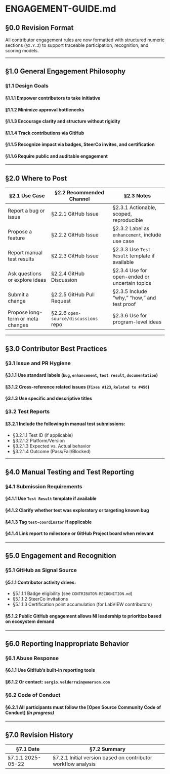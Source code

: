 # ENGAGEMENT-GUIDE.md

## §0.0 Revision Format

All contributor engagement rules are now formatted with structured numeric sections (`§X.Y.Z`) to support traceable participation, recognition, and scoring models.

---

## §1.0 General Engagement Philosophy

### §1.1 Design Goals

#### §1.1.1 Empower contributors to take initiative  
#### §1.1.2 Minimize approval bottlenecks  
#### §1.1.3 Encourage clarity and structure without rigidity  
#### §1.1.4 Track contributions via GitHub  
#### §1.1.5 Recognize impact via badges, SteerCo invites, and certification  
#### §1.1.6 Require public and auditable engagement

---

## §2.0 Where to Post

| §2.1 Use Case | §2.2 Recommended Channel | §2.3 Notes |
|----------------|---------------------------|------------|
| Report a bug or issue | §2.2.1 GitHub Issue | §2.3.1 Actionable, scoped, reproducible |
| Propose a feature | §2.2.2 GitHub Issue | §2.3.2 Label as `enhancement`, include use case |
| Report manual test results | §2.2.3 GitHub Issue | §2.3.3 Use `Test Result` template if available |
| Ask questions or explore ideas | §2.2.4 GitHub Discussion | §2.3.4 Use for open-ended or uncertain topics |
| Submit a change | §2.2.5 GitHub Pull Request | §2.3.5 Include “why,” “how,” and test proof |
| Propose long-term or meta changes | §2.2.6 `open-source/discussions` repo | §2.3.6 Use for program-level ideas |

---

## §3.0 Contributor Best Practices

### §3.1 Issue and PR Hygiene

#### §3.1.1 Use standard labels (`bug`, `enhancement`, `test result`, `documentation`)  
#### §3.1.2 Cross-reference related issues (`Fixes #123`, `Related to #456`)  
#### §3.1.3 Use specific and descriptive titles

### §3.2 Test Reports

#### §3.2.1 Include the following in manual test submissions:  
- §3.2.1.1 Test ID (if applicable)  
- §3.2.1.2 Platform/Version  
- §3.2.1.3 Expected vs. Actual behavior  
- §3.2.1.4 Outcome (Pass/Fail/Blocked)

---

## §4.0 Manual Testing and Test Reporting

### §4.1 Submission Requirements

#### §4.1.1 Use `Test Result` template if available  
#### §4.1.2 Clarify whether test was exploratory or targeting known bug  
#### §4.1.3 Tag `test-coordinator` if applicable  
#### §4.1.4 Link report to milestone or GitHub Project board when relevant

---

## §5.0 Engagement and Recognition

### §5.1 GitHub as Signal Source

#### §5.1.1 Contributor activity drives:  
- §5.1.1.1 Badge eligibility (see `CONTRIBUTOR-RECOGNITION.md`)  
- §5.1.1.2 SteerCo invitations  
- §5.1.1.3 Certification point accumulation (for LabVIEW contributors)

#### §5.1.2 Public GitHub engagement allows NI leadership to prioritize based on ecosystem demand

---

## §6.0 Reporting Inappropriate Behavior

### §6.1 Abuse Response

#### §6.1.1 Use GitHub’s built-in reporting tools  
#### §6.1.2 Or contact: `sergio.velderrain@emerson.com`

### §6.2 Code of Conduct

#### §6.2.1 All participants must follow the [Open Source Community Code of Conduct] *(In progress)*

---

## §7.0 Revision History

| §7.1 Date | §7.2 Summary |
|-----------|--------------|
| §7.1.1 2025-05-22 | §7.2.1 Initial version based on contributor workflow analysis |
